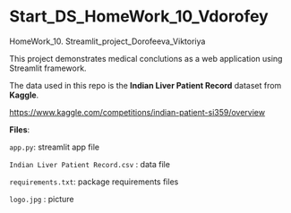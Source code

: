 # Start_DS_HomeWork_10_Vdorofey
 HomeWork_10. Streamlit_project_Dorofeeva_Viktoriya
 
This project demonstrates medical conclutions as a web application using Streamlit framework. 

The data used in this repo is the __Indian Liver Patient Record__ dataset from __Kaggle__.

https://www.kaggle.com/competitions/indian-patient-si359/overview

__Files__:

`app.py`: streamlit app file

`Indian Liver Patient Record.csv` : data file 

`requirements.txt`: package requirements files

`logo.jpg` : picture
